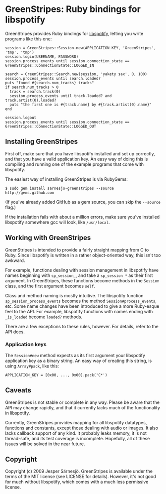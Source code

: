 # GreenStripes: Ruby bindings for libspotify

GreenStripes provides Ruby bindings for [libspotify][1], letting you write
programs like this one:

[1]: http://developer.spotify.com/libspotify/

    session = GreenStripes::Session.new(APPLICATION_KEY, 'GreenStripes', 'tmp', 'tmp')
    session.login(USERNAME, PASSWORD)
    session.process_events until session.connection_state == GreenStripes::ConnectionState::LOGGED_IN
    
    search = GreenStripes::Search.new(session, 'yakety sax', 0, 100)
    session.process_events until search.loaded?
    puts "found #{search.num_tracks} tracks"
    if search.num_tracks > 0
      track = search.track(0)
      session.process_events until track.loaded? and track.artist(0).loaded?
      puts "the first one is #{track.name} by #{track.artist(0).name}"
    end
    
    session.logout
    session.process_events until session.connection_state == GreenStripes::ConnectionState::LOGGED_OUT

## Installing GreenStripes

First off, make sure that you have libspotify installed and set up correctly,
and that you have a valid application key. An easy way of doing this is
compiling and running one of the example programs that come with libspotify.

The easiest way of installing GreenStripes is via RubyGems:

    $ sudo gem install sarnesjo-greenstripes --source http://gems.github.com

(If you've already added GitHub as a gem source, you can skip the `--source`
flag.)

If the installation fails with about a million errors, make sure you've
installed libspotify somewhere gcc will look, like `/usr/local`.

## Working with GreenStripes

GreenStripes is intended to provide a fairly straight mapping from C to Ruby.
Since libspotify is written in a rather object-oriented way, this isn't too
awkward.

For example, functions dealing with session management in libspotify have names
beginning with `sp_session_`, and take a `sp_session *` as their first argument.
In GreenStripes, these functions become methods in the `Session` class, and the
first argument becomes `self`.

Class and method naming is mostly intuitive. The libspotify function
`sp_session_process_events` becomes the method `Session#process_events`, etc.
Some name changes have been introduced to give a more Ruby-esque feel to the
API. For example, libspotify functions with names ending with `_is_loaded`
become `loaded?` methods.

There are a few exceptions to these rules, however. For details, refer to the
API docs.

### Application keys

The `Session#new` method expects as its first argument your libspotify
application key as a binary string. An easy way of creating this string, is
using `Array#pack`, like this:

    APPLICATION_KEY = [0x00, ..., 0x00].pack('C*')

## Caveats

GreenStripes is not stable or complete in any way. Please be aware that the API
may change rapidly, and that it currently lacks much of the functionality in
libspotify.

Currently, GreenStripes provides mapping for all libspotify datatypes, functions
and constants, except those dealing with audio or images. It also lacks callback
support of any kind. It probably leaks memory, it is not thread-safe, and its
test coverage is incomplete. Hopefully, all of these issues will be solved in
the near future.

## Copyright

Copyright (c) 2009 Jesper Särnesjö. GreenStripes is available under the terms of
the MIT license (see LICENSE for details). However, it's not good for much
without libspotify, which comes with a much less permissive license.
